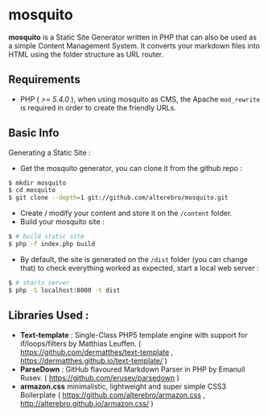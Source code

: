# mosquito

**mosquito** is a Static Site Generator written in PHP that can also be used as a simple Content Management System. It converts your markdown files into HTML using the folder structure as URL router.

## Requirements

- PHP ( *>= 5.4.0* ), when using mosquito as CMS, the Apache `mod_rewrite` is required in order to create the friendly URLs.

## Basic Info

Generating a Static Site :

- Get the mosquito generator, you can clone it from the github repo :

```bash
$ mkdir mosquito
$ cd mosquito
$ git clone --depth=1 git://github.com/alterebro/mosquito.git
```

- Create / modify your content and store it on the `/content` folder.
- Build your mosquito site :

```bash
$ # build static site
$ php -f index.php build
```
- By default, the site is generated on the `/dist` folder (you can change that) to check everything worked as expected, start a local web server :

```bash
$ # starts server
$ php -S localhost:8000 -t dist 	
```

## Libraries Used :

- **Text-template** : Single-Class PHP5 template engine with support for if/loops/filters by Matthias Leuffen. ( https://github.com/dermatthes/text-template , https://dermatthes.github.io/text-template/ )
- **ParseDown** : GitHub flavoured Markdown Parser in PHP by Emanuil Rusev. ( https://github.com/erusev/parsedown )
- **armazon.css** minimalistic, lightweight and super simple CSS3 Boilerplate ( https://github.com/alterebro/armazon.css , http://alterebro.github.io/armazon.css/ )
